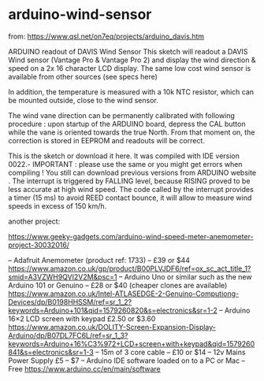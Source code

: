 # arduino-wind-sensor

from: https://www.qsl.net/on7eq/projects/arduino_davis.htm

ARDUINO readout of DAVIS Wind Sensor
This sketch will readout a DAVIS Wind sensor (Vantage Pro & Vantage Pro 2) and display the wind direction & speed on a 2x 16 character LCD display. The same low cost wind sensor is available from other sources (see specs here)




In addition, the temperature is measured with a 10k NTC resistor, which can be mounted outside, close to the wind sensor.

The wind vane direction can be permanently calibrated with following procedure : upon startup of the ARDUINO board, depress the CAL button while the vane is oriented towards the true North.  From that moment on, the correction is stored in EEPROM and readouts will be correct.




This is the sketch  or download it here.   It was compiled with IDE version 0022.- IMPORTANT : please use the same or you might get errors when compiling !  You still can download previous versions from ARDUINO website . The interrupt is triggered by FALLING level, because RISING proved to be less accurate at high wind speed.  The code called by the interrupt provides a timer (15 ms) to avoid REED contact bounce, it will allow to measure wind speeds in excess of 150 km/h.


another project:

https://www.geeky-gadgets.com/arduino-wind-speed-meter-anemometer-project-30032016/

– Adafruit Anemometer (product ref: 1733) – £39 or $44
https://www.amazon.co.uk/gp/product/B00PLVJDF6/ref=ox_sc_act_title_1?smid=A3VZWH9QVI2V2M&psc=1
– Arduino Uno or similar such as the new Arduino 101 or Genuino – £28 or $40 (cheaper clones are available)
https://www.amazon.co.uk/Intel-ATLASEDGE-2-Genuino-Computiong-Devices/dp/B0198HHSSM/ref=sr_1_2?keywords=Arduino+101&qid=1579260820&s=electronics&sr=1-2
– Arduino 16×2 LCD screen with keypad £2.50 or $3.60
https://www.amazon.co.uk/DOLITY-Screen-Expansion-Display-Arduino/dp/B07DL7FC6L/ref=sr_1_3?keywords=Arduino+16%C3%972+LCD+screen+with+keypad&qid=1579260841&s=electronics&sr=1-3
– 15m of 3 core cable – £10 or $14
– 12v Mains Power Supply £5 – $7
– Arduino IDE software loaded on to a PC or Mac – Free
https://www.arduino.cc/en/main/software
